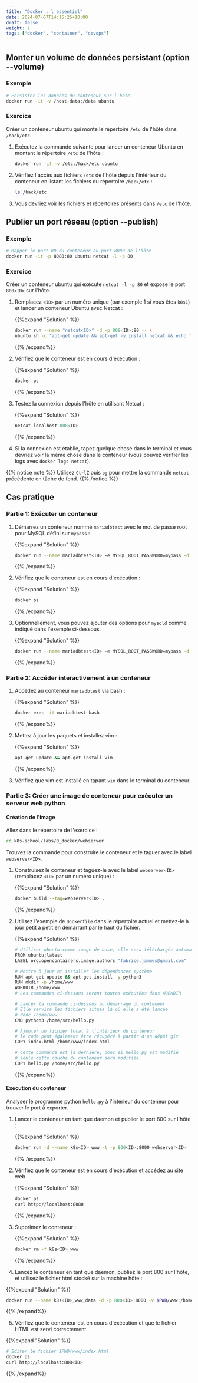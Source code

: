 ```yaml
---
title: "Docker : l'essentiel"
date: 2024-07-07T14:15:26+10:00
draft: false
weight: 1
tags: ["docker", "container", "devops"]
---
```


## Monter un volume de données persistant (option --volume)

### Exemple

```bash
# Persister les données du conteneur sur l'hôte
docker run -it -v /host-data:/data ubuntu
```

### Exercice

Créer un conteneur ubuntu qui monte le répertoire `/etc` de l'hôte dans `/hack/etc`.

1. Exécutez la commande suivante pour lancer un conteneur Ubuntu en montant le répertoire `/etc` de l'hôte :

   ```bash
   docker run -it -v /etc:/hack/etc ubuntu
   ```

2. Vérifiez l'accès aux fichiers `/etc` de l'hôte depuis l'intérieur du conteneur en listant les fichiers du répertoire `/hack/etc` :

   ```bash
   ls /hack/etc
   ```

3. Vous devriez voir les fichiers et répertoires présents dans `/etc` de l'hôte.

## Publier un port réseau (option --publish)

### Exemple

```bash
# Mapper le port 80 du conteneur au port 8080 de l'hôte
docker run -it -p 8080:80 ubuntu netcat -l -p 80
```

### Exercice

Créer un conteneur ubuntu qui exécute `netcat -l -p 80` et expose le port `808<ID>` sur l'hôte.

1. Remplacez `<ID>` par un numéro unique (par exemple 1 si vous êtes `k8s1`) et lancer un conteneur Ubuntu avec Netcat :


   {{%expand "Solution" %}}
   ```bash
   docker run --name "netcat<ID>" -d -p 808<ID>:80 -- \
   ubuntu sh -c "apt-get update && apt-get -y install netcat && echo 'Run netcat' && netcat -l -p 80"
   ```
   {{% /expand%}}

2. Vérifiez que le conteneur est en cours d'exécution :

   {{%expand "Solution" %}}
   ```bash
   docker ps
   ```
   {{% /expand%}}

3. Testez la connexion depuis l'hôte en utilisant Netcat :

   {{%expand "Solution" %}}
   ```bash
   netcat localhost 808<ID>
   ```
   {{% /expand%}}

4. Si la connexion est établie, tapez quelque chose dans le terminal et vous devriez voir la même chose dans le conteneur (vous pouvez vérifier les logs avec `docker logs netcat`).

{{% notice note %}}
Utilisez `CtrlẐ` puis `bg` pour mettre la commande `netcat` précédente en tâche de fond.
{{% /notice %}}


## Cas pratique

### Partie 1: Exécuter un conteneur

1. Démarrez un conteneur nommé `mariadbtest` avec le mot de passe root pour MySQL défini sur `mypass` :

   {{%expand "Solution" %}}
   ```bash
   docker run --name mariadbtest<ID> -e MYSQL_ROOT_PASSWORD=mypass -d mariadb
   ```
   {{% /expand%}}

2. Vérifiez que le conteneur est en cours d'exécution :

   {{%expand "Solution" %}}
   ```bash
   docker ps
   ```
   {{% /expand%}}

3. Optionnellement, vous pouvez ajouter des options pour `mysqld` comme indiqué dans l'exemple ci-dessous.

   {{%expand "Solution" %}}
   ```bash
   docker run --name mariadbtest<ID> -e MYSQL_ROOT_PASSWORD=mypass -d mariadb --log-bin --binlog-format=MIXED
   ```
   {{% /expand%}}

### Partie 2: Accéder interactivement à un conteneur

1. Accédez au conteneur `mariadbtest` via bash :

   {{%expand "Solution" %}}
   ```bash
   docker exec -it mariadbtest bash
   ```
   {{% /expand%}}

2. Mettez à jour les paquets et installez vim :

   {{%expand "Solution" %}}
   ```bash
   apt-get update && apt-get install vim
   ```
   {{% /expand%}}

3. Vérifiez que vim est installé en tapant `vim` dans le terminal du conteneur.

### Partie 3: Créer une image de conteneur pour exécuter un serveur web python

#### Création de l'image

Allez dans le répertoire de l'exercice :

```bash
cd k8s-school/labs/0_docker/webserver
```

Trouvez la commande pour construire le conteneur et le taguer avec le label `webserver<ID>`.

1. Construisez le conteneur et taguez-le avec le label `webserver<ID>` (remplacez `<ID>` par un numéro unique) :

   {{%expand "Solution" %}}
   ```bash
   docker build --tag=webserver<ID> .
   ```
   {{% /expand%}}

2. Utilisez l'exemple de `Dockerfile` dans le répertoire actuel et mettez-le à jour petit à petit en démarrant par le haut du fichier.

   {{%expand "Solution" %}}
   ```bash
   # Utiliser ubuntu comme image de base, elle sera téléchargée automatiquement
   FROM ubuntu:latest
   LABEL org.opencontainers.image.authors "fabrice.jammes@gmail.com"

   # Mettre à jour et installer les dépendances système
   RUN apt-get update && apt-get install -y python3
   RUN mkdir -p /home/www
   WORKDIR /home/www
   # Les commandes ci-dessous seront toutes exécutées dans WORKDIR

   # Lancer la commande ci-dessous au démarrage du conteneur
   # Elle servira les fichiers situés là où elle a été lancée
   # donc /home/www
   CMD python3 /home/src/hello.py

   # Ajouter un fichier local à l'intérieur du conteneur
   # le code peut également être récupéré à partir d'un dépôt git
   COPY index.html /home/www/index.html

   # Cette commande est la dernière, donc si hello.py est modifié
   # seule cette couche du conteneur sera modifiée.
   COPY hello.py /home/src/hello.py
   ```
   {{% /expand%}}

#### Exécution du conteneur

Analyser le programme python `hello.py` à l'intérieur du conteneur pour trouver le port à exporter.

1. Lancer le conteneur en tant que daemon et publier le port 800<ID> sur l'hôte :

   {{%expand "Solution" %}}
   ```bash
   docker run -d --name k8s<ID>_www -t -p 800<ID>:8000 webserver<ID>
   ```
   {{% /expand%}}

2. Vérifiez que le conteneur est en cours d'exécution et accédez au site web

   {{%expand "Solution" %}}
   ```bash
   docker ps
   curl http://localhost:8080
   ```
   {{% /expand%}}

3. Supprimez le conteneur :

   {{%expand "Solution" %}}
   ```bash
   docker rm -f k8s<ID>_www
   ```
   {{% /expand%}}

4. Lancez le conteneur en tant que daemon, publiez le port 800<ID> sur l'hôte, et utilisez le fichier html stocké sur la machine hôte :

{{%expand "Solution" %}}
   ```bash
   docker run --name k8s<ID>_www_data -d -p 800<ID>:8000 -v $PWD/www:/home/www webserver<ID>
   ```
{{% /expand%}}

5. Vérifiez que le conteneur est en cours d'exécution et que le fichier HTML est servi correctement.

{{%expand "Solution" %}}
   ```bash
   # Editer le fichier $PWD/www/index.html
   docker ps
   curl http://localhost:808<ID>
   ```
{{% /expand%}}
